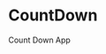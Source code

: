 # CountDown
 Count Down App
       
                       
                                                                                                                  
                                                                                                 
                                                                                                
                                                                                        
                                                                      
                                                
                              
                    
    
  
   
